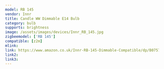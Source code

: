 ```yaml
---
model: RB 145
vendor: Innr
title: Candle WW Dimmable E14 Bulb
category: bulb
supports: brightness
image: /assets/images/devices/Innr_RB_145.jpg
zigbeemodel: ['RB 145']
compatible: [z2m]
mlink: 
link: https://www.amazon.co.uk/Innr-RB-145-Dimmable-Compatible/dp/B0757YYYW8/
link2: 
link3: 
---
```

